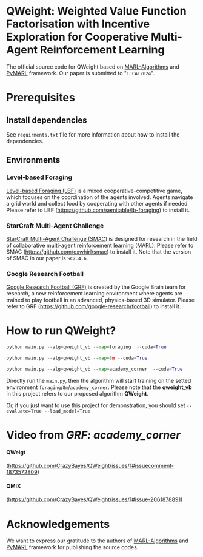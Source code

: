 # QWeight: Weighted Value Function Factorisation with Incentive Exploration for  Cooperative Multi-Agent Reinforcement Learning
The official source code for QWeight based on [MARL-Algorithms](https://github.com/starry-sky6688/MARL-Algorithms) and [PyMARL](https://github.com/oxwhirl/pymarl) framework. Our paper is submitted to "``IJCAI2024``".

# Prerequisites
## Install dependencies
See ``requirments.txt`` file for more information about how to install the dependencies.
## Environments 
### Level-based Foraging
[Level-based Foraging (LBF)](https://github.com/semitable/lb-foraging) is a mixed cooperative-competitive game, which focuses on the coordination of the agents involved. Agents navigate a grid world and collect food by cooperating with other agents if needed. Please refer to LBF (https://github.com/semitable/lb-foraging)  to install it.

### StarCraft Multi-Agent Challenge
[StarCraft Multi-Agent Challenge (SMAC)](https://github.com/oxwhirl/smac) is designed for research in the field of collaborative multi-agent reinforcement learning (MARL). Please refer to SMAC (https://github.com/oxwhirl/smac) to install it. Note that the version of SMAC in our paper is ``SC2.4.6``.

### Google Research Football
[Google Research Football (GRF)](https://github.com/google-research/football) is created by the Google Brain team for research, a new reinforcement learning environment where agents are trained to play football in an advanced, physics-based 3D simulator. Please refer to GRF (https://github.com/google-research/football) to install it.

# How to run QWeight?
```python
python main.py --alg=qweight_vb --map=foraging  --cuda=True
```
```python
python main.py --alg=qweight_vb --map=8m --cuda=True
```
```python
python main.py --alg=qweight_vb --map=academy_corner  --cuda=True
```

Directly run the ``main.py``, then the algorithm will start training on the setted environment ``foraging``/``8m``/``academy_corner``. Please note that the **qweight_vb** in this project refers to our proposed algorithm **QWeight**.

Or, if you just want to use this project for demonstration, you should set ```--evaluate=True --load_model=True```

# Video from *GRF: academy_corner*
#### QWeigt
(https://github.com/CrazyBayes/QWeight/issues/1#issuecomment-1873572809)
#### QMIX
(https://github.com/CrazyBayes/QWeight/issues/1#issue-2061878891)
# Acknowledgements
We want to express our gratitude to the authors of [MARL-Algorithms](https://github.com/starry-sky6688/MARL-Algorithms) and [PyMARL](https://github.com/oxwhirl/pymarl) framework for publishing the source codes. 
